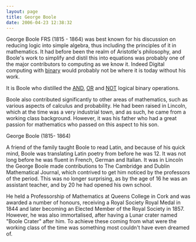 ```yaml
---
layout: page
title: George Boole
date: 2006-04-23 12:38:32
---
```

George Boole FRS (1815 - 1864) was best known for his discussion on reducing logic into simple algebra, thus including the principles of it in mathematics. It had before been the realm of Aristotle's philosophy, and Boole's work to simplify and distil this into equations was probably one of the major contributors to computing as we know it. Indeed Digital computing with [binary](/wiki/binary.html "The storage method for digital information") would probably not be where it is today without his work.

It is Boole who distilled the [AND](/wiki/and.html "AND"), [OR](/wiki/or.html "OR") and [NOT](/wiki/not.html "NOT") logical binary operations.

Boole also contributed significantly to other areas of mathematics, such as various aspects of calculus and probability. He had been raised in Lincoln, which at the time was a very industrial town, and as such, he came from a working class background. However, it was his father who had a great passion for mathematics who passed on this aspect to his son.

George Boole (1815- 1864)

A friend of the family taught Boole to read Latin, and because of his quick mind, Boole was translating Latin poetry from before he was 12. It was not long before he was fluent in French, German and Italian. It was in Lincoln the George Boole made contributions to The Cambridge and Dublin Mathematical Journal, which contrived to get him noticed by the professors of the period. This was no longer surprising, as by the age of 16 he was an assistant teacher, and by 20 he had opened his own school.

He held a Professorship of Mathematics at Queens College in Cork and was awarded a number of honours, receiving a Royal Society Royal Medal in 1844 and later becoming an Elected Member of the Royal Society in 1857. However, he was also immortalised, after having a Lunar crater named "Boole Crater" after him. To achieve these coming from what were the working class of the time was something most couldn't have even dreamed of.
